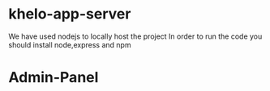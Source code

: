 # khelo-app-server
We have used nodejs to locally host the project
In order to run the code you should install node,express and npm
# Admin-Panel
